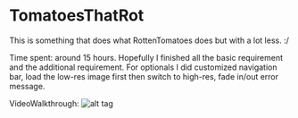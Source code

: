 TomatoesThatRot
===============

This is something that does what RottenTomatoes does but with a lot less. :/


Time spent: around 15 hours.
Hopefully I finished all the basic requirement and the additional requirement.
For optionals I did customized navigation bar, load the low-res image first then switch to high-res, fade in/out error message.


VideoWalkthrough:
![alt tag](https://github.com/aaaaaaamie/TomatoesThatRot/blob/master/tomatoesThatRotDemo.gif)
